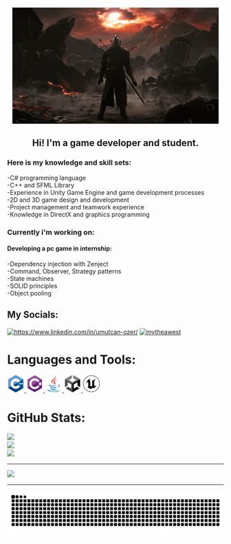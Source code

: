 <p align="center">
  <img src="ds.gif" alt="GIF">
</p>



<h2 align="center">Hi! I'm a game developer and student.</h2>
<h3>Here is my knowledge and skill sets:</h3>
<p>-C# programming language<br/>
-C++ and SFML Library<br/>
-Experience in Unity Game Engine and game development processes<br/>
-2D and 3D game design and development<br/>
-Project management and teamwork experience<br/>
-Knowledge in DirectX and graphics programming
</p>


<h3>Currently i'm working on:</h3>
<h4>Developing a pc game in internship:</h4>
<p>-Dependency injection with Zenject<br/>
  -Command, Observer, Strategy patterns<br/>
  -State machines<br/>
  -SOLID principles<br/>
  -Object pooling<br/>
</p>



## My Socials:
<p align="left">
<a href="https://linkedin.com/in/umutcan-ozer/" target="blank"><img align="center" src="https://raw.githubusercontent.com/rahuldkjain/github-profile-readme-generator/master/src/images/icons/Social/linked-in-alt.svg" alt="https://www.linkedin.com/in/umutcan-ozer/" height="30" width="40" /></a>
<a href="https://www.hackerrank.com/mytheawest" target="blank"><img align="center" src="https://raw.githubusercontent.com/rahuldkjain/github-profile-readme-generator/master/src/images/icons/Social/hackerrank.svg" alt="mytheawest" height="30" width="40" /></a>
</p>

# Languages and Tools:
<p align="left"> <a href="https://www.w3schools.com/cpp/" target="_blank" rel="noreferrer"> <img src="https://raw.githubusercontent.com/devicons/devicon/master/icons/cplusplus/cplusplus-original.svg" alt="cplusplus" width="40" height="40"/> </a> <a href="https://www.w3schools.com/cs/" target="_blank" rel="noreferrer"> <img src="https://raw.githubusercontent.com/devicons/devicon/master/icons/csharp/csharp-original.svg" alt="csharp" width="40" height="40"/> </a> <a href="https://www.java.com" target="_blank" rel="noreferrer"> <img src="https://raw.githubusercontent.com/devicons/devicon/master/icons/java/java-original.svg" alt="java" width="40" height="40"/> </a> <a href="https://unity.com/" target="_blank" rel="noreferrer"> <img src="https://raw.githubusercontent.com/devicons/devicon/master/icons/unity/unity-original.svg" alt="unity" width="40" height="40"/> </a> <a href="https://www.unrealengine.com/" target="_blank" rel="noreferrer"> <img src="https://raw.githubusercontent.com/devicons/devicon/master/icons/unrealengine/unrealengine-original.svg" alt="unity" width="40" height="40"/> </a></p>


# GitHub Stats:
![](https://github-readme-stats.vercel.app/api?username=umutcanozer&theme=tokyonight&hide_border=false&include_all_commits=false&count_private=false)<br/>
![](https://github-readme-streak-stats.herokuapp.com/?user=umutcanozer&theme=tokyonight&hide_border=false)<br/>
![](https://github-readme-stats.vercel.app/api/top-langs/?username=umutcanozer&theme=tokyonight&hide_border=false&include_all_commits=false&count_private=false&layout=compact)


---
[![](https://visitcount.itsvg.in/api?id=umutcanozer&icon=5&color=6)](https://visitcount.itsvg.in)

---
<picture>
  <source media="(prefers-color-scheme: dark)" srcset="https://raw.githubusercontent.com/umutcanozer/umutcanozer/output/github-contribution-grid-snake-dark.svg">
  <source media="(prefers-color-scheme: light)" srcset="https://raw.githubusercontent.com/umutcanozer/umutcanozer/output/github-contribution-grid-snake.svg">
  <img alt="github contribution grid snake animation" src="https://raw.githubusercontent.com/umutcanozer/umutcanozer/output/github-contribution-grid-snake.svg">
</picture>


